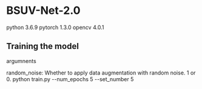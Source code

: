 # BSUV-Net-2.0

python 3.6.9
pytorch 1.3.0
opencv 4.0.1


## Training the model
argumnents

random_noise: Whether to apply data augmentation with random noise. 1 or 0.
python train.py --num_epochs 5 --set_number 5